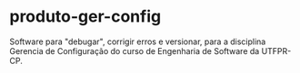 # produto-ger-config
Software para "debugar", corrigir erros e versionar, para a disciplina Gerencia de Configuração do curso de Engenharia de Software da UTFPR-CP.
